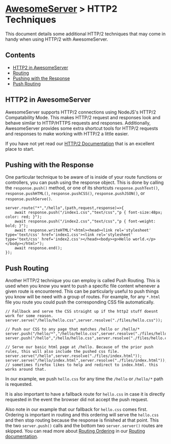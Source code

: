 # [AwesomeServer](../README.md) > HTTP2 Techniques

This document details some additional HTTP/2 techniques that may come in handy when using HTTP/2 with AwesomeServer.

## Contents
 - [HTTP2 in AwesomeServer](#http2-in-awesomeserver)
 - [Routing](#routing)
 - [Pushing with the Response](#pushing-wth-the-response)
 - [Push Routing](#push-routing)

## HTTP2 in AwesomeServer

AwesomeServer supports HTTP/2 connections using NodeJS's HTTP/2 Compatability Mode.  This makes HTTP/2 request and responses look and behave similar to HTTP/HTTPS requests and responses. Additionally, AwesomeServer provides some extra shortcut tools for HTTP/2 requests and responses to make working with HTTP/2 a little easier.

If you have not yet read our [HTTP/2 Documentation](./HTTP2.md) that is an excellent place to start.

## Pushing with the Response

One particular technique to be aware of is inside of your route functions or controllers, you can push using the response object.  This is done by calling the `response.push()` method, or one of its shortcuts `response.pushText()`, `response.pushHTML()`, `response.pushCSS()`, `response.pushJSON()`, or `response.pushServe()`.

```
server.route("*","/hello",(path,request,response)=>{
	await response.push("/index1.css","text/css","p { font-size:48px; color: red; }");
	await response.push("/index2.css","text/css","p { font-weight: bold; }");
	await response.writeHTML("<html><head><link rel='stylesheet' type='text/css' href='index1.css'><link rel='stylesheet' type='text/css' href='index2.css'></head><body><p>Hello world.</p></body></html>");
	await response.end();
});
```

## Push Routing

Another HTTP/2 technique you can employ is called Push Routing. This is used when you know you want to push a specific file content whenever a given route is encountered.  This can be particularly useful to push things you know will be need with a group of routes. For example, for any `*.html` file you route you could push the corresponding CSS file automatically.

```
// Fallback and serve the CSS straight up if the http2 stuff doesnt work for some reason.
server.serve("/hello/hello.css",server.resolve("./files/hello.css"));

// Push our CSS to any page that matches /hello or /hello/*
server.push("/hello/*","/hello/hello.css",server.resolve("./files/hello.css"));
server.push("/hello","/hello/hello.css",server.resolve("./files/hello.css"));

// Serve our basic html page at /hello. Because of the prior push rules, this will also include the pushed css file.
server.serve("/hello",server.resolve("./files/index.html"));
server.serve("/hello/index.html",server.resolve("./files/index.html")); // sometimes firefox likes to help and redirect to index.html. this works around that.
```

In our example, we push `hello.css` for any time the `/hello` or `/hello/*` path is requested.

It is also important to have a fallback route for `hello.css` in case it is directly requested in the event the browser did not accept the push request.

Also note in our example that our fallback for `hello.css` comes first. Ordering is important in routing and this ordering will serve the `hello.css` and then stop routing because the response is finished at that point. This the two `server.push()` calls and the bottom two `server.server()` routes are skipped. You can read more about [Routing Ordering](./Routing.md#routing_order_and_multiple_routing) in our [Routing documentation](./Routing.md).
